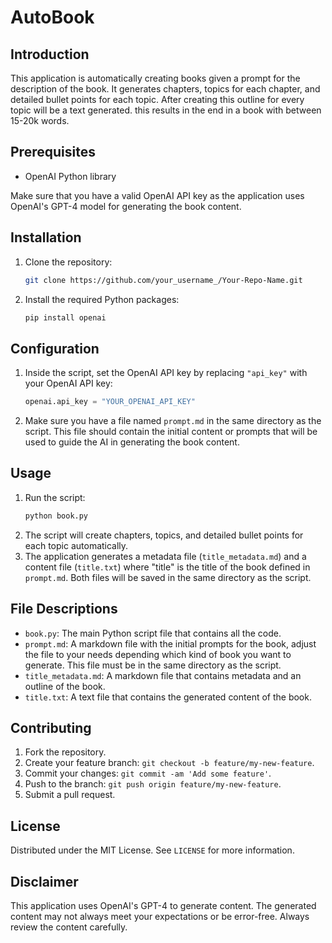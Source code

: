 # AutoBook

## Introduction

This application is automatically creating books given a prompt for the description of the book. It generates chapters, topics for each chapter, and detailed bullet points for each topic. After creating this outline for every topic will be a text generated. this results in the end in a book with between 15-20k words. 

## Prerequisites
- OpenAI Python library

Make sure that you have a valid OpenAI API key as the application uses OpenAI's GPT-4 model for generating the book content.

## Installation
1. Clone the repository:
   ```sh
   git clone https://github.com/your_username_/Your-Repo-Name.git
   ```
2. Install the required Python packages:
   ```sh
   pip install openai
   ```

## Configuration
1. Inside the script, set the OpenAI API key by replacing `"api_key"` with your OpenAI API key:
   ```python
   openai.api_key = "YOUR_OPENAI_API_KEY"
   ```
2. Make sure you have a file named `prompt.md` in the same directory as the script. This file should contain the initial content or prompts that will be used to guide the AI in generating the book content.

## Usage
1. Run the script:
   ```sh
   python book.py
   ```
2. The script will create chapters, topics, and detailed bullet points for each topic automatically.
3. The application generates a metadata file (`title_metadata.md`) and a content file (`title.txt`) where "title" is the title of the book defined in `prompt.md`. Both files will be saved in the same directory as the script.

## File Descriptions
- `book.py`: The main Python script file that contains all the code.
- `prompt.md`: A markdown file with the initial prompts for the book, adjust the file to your needs depending which kind of book you want to generate. This file must be in the same directory as the script.
- `title_metadata.md`: A markdown file that contains metadata and an outline of the book.
- `title.txt`: A text file that contains the generated content of the book.

## Contributing
1. Fork the repository.
2. Create your feature branch: `git checkout -b feature/my-new-feature`.
3. Commit your changes: `git commit -am 'Add some feature'`.
4. Push to the branch: `git push origin feature/my-new-feature`.
5. Submit a pull request.

## License
Distributed under the MIT License. See `LICENSE` for more information.

## Disclaimer
This application uses OpenAI's GPT-4 to generate content. The generated content may not always meet your expectations or be error-free. Always review the content carefully.
